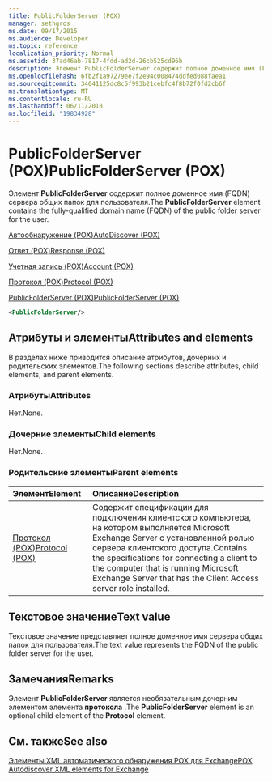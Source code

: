 ```yaml
---
title: PublicFolderServer (POX)
manager: sethgros
ms.date: 09/17/2015
ms.audience: Developer
ms.topic: reference
localization_priority: Normal
ms.assetid: 37ad46ab-7817-4fdd-ad2d-26cb525cd96b
description: Элемент PublicFolderServer содержит полное доменное имя (FQDN) сервера общих папок для пользователя.
ms.openlocfilehash: 6fb2f1a97279ee7f2e94c008474ddfed088faea1
ms.sourcegitcommit: 34041125dc8c5f993b21cebfc4f8b72f0fd2cb6f
ms.translationtype: MT
ms.contentlocale: ru-RU
ms.lasthandoff: 06/11/2018
ms.locfileid: "19834928"
---
```

# <a name="publicfolderserver-pox"></a><span data-ttu-id="8b688-103">PublicFolderServer (POX)</span><span class="sxs-lookup"><span data-stu-id="8b688-103">PublicFolderServer (POX)</span></span>

<span data-ttu-id="8b688-104">Элемент **PublicFolderServer** содержит полное доменное имя (FQDN) сервера общих папок для пользователя.</span><span class="sxs-lookup"><span data-stu-id="8b688-104">The **PublicFolderServer** element contains the fully-qualified domain name (FQDN) of the public folder server for the user.</span></span> 
  
[<span data-ttu-id="8b688-105">Автообнаружение (POX)</span><span class="sxs-lookup"><span data-stu-id="8b688-105">AutoDiscover (POX)</span></span>](autodiscover-pox.md)
  
[<span data-ttu-id="8b688-106">Ответ (POX)</span><span class="sxs-lookup"><span data-stu-id="8b688-106">Response (POX)</span></span>](response-pox.md)
  
[<span data-ttu-id="8b688-107">Учетная запись (POX)</span><span class="sxs-lookup"><span data-stu-id="8b688-107">Account (POX)</span></span>](account-pox.md)
  
[<span data-ttu-id="8b688-108">Протокол (POX)</span><span class="sxs-lookup"><span data-stu-id="8b688-108">Protocol (POX)</span></span>](protocol-pox.md)
  
[<span data-ttu-id="8b688-109">PublicFolderServer (POX)</span><span class="sxs-lookup"><span data-stu-id="8b688-109">PublicFolderServer (POX)</span></span>](publicfolderserver-pox.md)
  
```XML
<PublicFolderServer/>
```

## <a name="attributes-and-elements"></a><span data-ttu-id="8b688-110">Атрибуты и элементы</span><span class="sxs-lookup"><span data-stu-id="8b688-110">Attributes and elements</span></span>

<span data-ttu-id="8b688-111">В разделах ниже приводится описание атрибутов, дочерних и родительских элементов.</span><span class="sxs-lookup"><span data-stu-id="8b688-111">The following sections describe attributes, child elements, and parent elements.</span></span>
  
### <a name="attributes"></a><span data-ttu-id="8b688-112">Атрибуты</span><span class="sxs-lookup"><span data-stu-id="8b688-112">Attributes</span></span>

<span data-ttu-id="8b688-113">Нет.</span><span class="sxs-lookup"><span data-stu-id="8b688-113">None.</span></span>
  
### <a name="child-elements"></a><span data-ttu-id="8b688-114">Дочерние элементы</span><span class="sxs-lookup"><span data-stu-id="8b688-114">Child elements</span></span>

<span data-ttu-id="8b688-115">Нет.</span><span class="sxs-lookup"><span data-stu-id="8b688-115">None.</span></span>
  
### <a name="parent-elements"></a><span data-ttu-id="8b688-116">Родительские элементы</span><span class="sxs-lookup"><span data-stu-id="8b688-116">Parent elements</span></span>

|<span data-ttu-id="8b688-117">**Элемент**</span><span class="sxs-lookup"><span data-stu-id="8b688-117">**Element**</span></span>|<span data-ttu-id="8b688-118">**Описание**</span><span class="sxs-lookup"><span data-stu-id="8b688-118">**Description**</span></span>|
|:-----|:-----|
|[<span data-ttu-id="8b688-119">Протокол (POX)</span><span class="sxs-lookup"><span data-stu-id="8b688-119">Protocol (POX)</span></span>](protocol-pox.md) <br/> |<span data-ttu-id="8b688-120">Содержит спецификации для подключения клиентского компьютера, на котором выполняется Microsoft Exchange Server с установленной ролью сервера клиентского доступа.</span><span class="sxs-lookup"><span data-stu-id="8b688-120">Contains the specifications for connecting a client to the computer that is running Microsoft Exchange Server that has the Client Access server role installed.</span></span>  <br/> |
   
## <a name="text-value"></a><span data-ttu-id="8b688-121">Текстовое значение</span><span class="sxs-lookup"><span data-stu-id="8b688-121">Text value</span></span>

<span data-ttu-id="8b688-122">Текстовое значение представляет полное доменное имя сервера общих папок для пользователя.</span><span class="sxs-lookup"><span data-stu-id="8b688-122">The text value represents the FQDN of the public folder server for the user.</span></span>
  
## <a name="remarks"></a><span data-ttu-id="8b688-123">Замечания</span><span class="sxs-lookup"><span data-stu-id="8b688-123">Remarks</span></span>

<span data-ttu-id="8b688-124">Элемент **PublicFolderServer** является необязательным дочерним элементом элемента **протокола** .</span><span class="sxs-lookup"><span data-stu-id="8b688-124">The **PublicFolderServer** element is an optional child element of the **Protocol** element.</span></span> 
  
## <a name="see-also"></a><span data-ttu-id="8b688-125">См. также</span><span class="sxs-lookup"><span data-stu-id="8b688-125">See also</span></span>



[<span data-ttu-id="8b688-126">Элементы XML автоматического обнаружения POX для Exchange</span><span class="sxs-lookup"><span data-stu-id="8b688-126">POX Autodiscover XML elements for Exchange</span></span>](pox-autodiscover-xml-elements-for-exchange.md)

